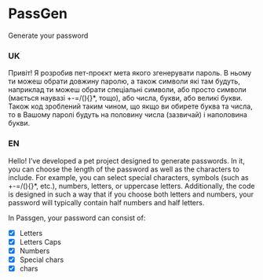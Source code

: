 # PassGen
Generate your password

### UK
Привіт! Я розробив пет-проєкт мета якого згенерувати пароль.
В ньому ти можеш обрати довжину паролю, а також символи які там будуть,
наприклад ти можеш обрати спеціальні символи, або просто символи (мається наувазі +-=/(){}*, тощо),
або числа, букви, або великі букви. Також код зроблений таким чином, що якщо ви обирете буква та числа,
то в Вашому паролі будуть на половину числа (зазвичай) і наполовина букви.

### EN
Hello! I’ve developed a pet project designed to generate passwords. 
In it, you can choose the length of the password as well as the characters to include. 
For example, you can select special characters, symbols (such as +-=/(){}*, etc.), numbers, letters, or uppercase letters.
Additionally, the code is designed in such a way that if you choose both letters and numbers,
your password will typically contain half numbers and half letters.

In Passgen, your password can consist of:
- [x] Letters
- [x] Letters Caps
- [x] Numbers
- [x] Special chars
- [x] chars
